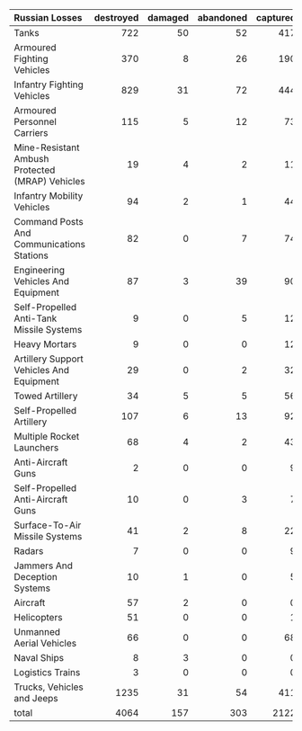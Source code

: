 | Russian Losses                                   |   destroyed |   damaged |   abandoned |   captured |   total |
|:-------------------------------------------------|------------:|----------:|------------:|-----------:|--------:|
| Tanks                                            |         722 |        50 |          52 |        417 |    1241 |
| Armoured Fighting Vehicles                       |         370 |         8 |          26 |        190 |     594 |
| Infantry Fighting Vehicles                       |         829 |        31 |          72 |        444 |    1376 |
| Armoured Personnel Carriers                      |         115 |         5 |          12 |         73 |     205 |
| Mine-Resistant Ambush Protected  (MRAP) Vehicles |          19 |         4 |           2 |         11 |      36 |
| Infantry Mobility Vehicles                       |          94 |         2 |           1 |         44 |     141 |
| Command Posts And Communications Stations        |          82 |         0 |           7 |         74 |     163 |
| Engineering Vehicles And Equipment               |          87 |         3 |          39 |         90 |     219 |
| Self-Propelled Anti-Tank Missile Systems         |           9 |         0 |           5 |         12 |      26 |
| Heavy Mortars                                    |           9 |         0 |           0 |         12 |      21 |
| Artillery Support Vehicles And Equipment         |          29 |         0 |           2 |         32 |      63 |
| Towed Artillery                                  |          34 |         5 |           5 |         56 |     100 |
| Self-Propelled Artillery                         |         107 |         6 |          13 |         92 |     218 |
| Multiple Rocket Launchers                        |          68 |         4 |           2 |         43 |     117 |
| Anti-Aircraft Guns                               |           2 |         0 |           0 |          9 |      11 |
| Self-Propelled Anti-Aircraft Guns                |          10 |         0 |           3 |          7 |      20 |
| Surface-To-Air Missile Systems                   |          41 |         2 |           8 |         22 |      73 |
| Radars                                           |           7 |         0 |           0 |          9 |      16 |
| Jammers And Deception Systems                    |          10 |         1 |           0 |          5 |      16 |
| Aircraft                                         |          57 |         2 |           0 |          0 |      59 |
| Helicopters                                      |          51 |         0 |           0 |          1 |      52 |
| Unmanned Aerial Vehicles                         |          66 |         0 |           0 |         68 |     134 |
| Naval Ships                                      |           8 |         3 |           0 |          0 |      11 |
| Logistics Trains                                 |           3 |         0 |           0 |          0 |       3 |
| Trucks, Vehicles and Jeeps                       |        1235 |        31 |          54 |        411 |    1731 |
| total                                            |        4064 |       157 |         303 |       2122 |    6646 |